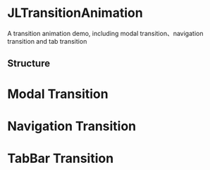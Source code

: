 JLTransitionAnimation
====================================
A transition animation demo, including modal transition、navigation transition and tab transition


Structure
-------------------------------------

# Modal Transition
# Navigation Transition
# TabBar Transition